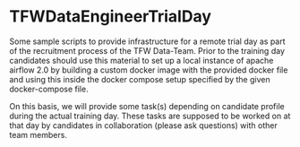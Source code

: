 # TFWDataEngineerTrialDay
Some sample scripts to provide infrastructure for a remote trial day as part of the recruitment process 
of the TFW Data-Team. Prior to the training day candidates should use this material to set up a local 
instance of apache airflow 2.0 by building a custom docker image with the provided docker file and 
using this inside the docker compose setup specified by the given docker-compose file.

On this basis, we will provide some task(s) depending on candidate profile during the actual training day. 
These tasks are supposed to be worked on at that day by candidates in collaboration (please ask questions) 
with other team members.
